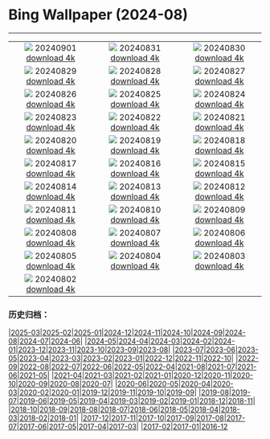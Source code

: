 # Bing Wallpaper (2024-08)
**************
| | | |
|:-:|:-:|:-:|
| ![](https://www.bing.com/th?id=OHR.DjanetAlgeria_PT-BR4680900903_1920x1080.jpg) 20240901 [download 4k](https://www.bing.com/th?id=OHR.DjanetAlgeria_PT-BR4680900903_UHD.jpg) | ![](https://www.bing.com/th?id=OHR.WhaleSharkDay_PT-BR4441364252_1920x1080.jpg) 20240831 [download 4k](https://www.bing.com/th?id=OHR.WhaleSharkDay_PT-BR4441364252_UHD.jpg) | ![](https://www.bing.com/th?id=OHR.CastellfollitSpain_PT-BR4036017391_1920x1080.jpg) 20240830 [download 4k](https://www.bing.com/th?id=OHR.CastellfollitSpain_PT-BR4036017391_UHD.jpg) |
| ![](https://www.bing.com/th?id=OHR.ParalympicsParis_PT-BR3706012931_1920x1080.jpg) 20240829 [download 4k](https://www.bing.com/th?id=OHR.ParalympicsParis_PT-BR3706012931_UHD.jpg) | ![](https://www.bing.com/th?id=OHR.YoungCaiman_PT-BR3430658396_1920x1080.jpg) 20240828 [download 4k](https://www.bing.com/th?id=OHR.YoungCaiman_PT-BR3430658396_UHD.jpg) | ![](https://www.bing.com/th?id=OHR.PalmyraAtoll_PT-BR3061095594_1920x1080.jpg) 20240827 [download 4k](https://www.bing.com/th?id=OHR.PalmyraAtoll_PT-BR3061095594_UHD.jpg) |
| ![](https://www.bing.com/th?id=OHR.SwiftcurrentLake_PT-BR2467952516_1920x1080.jpg) 20240826 [download 4k](https://www.bing.com/th?id=OHR.SwiftcurrentLake_PT-BR2467952516_UHD.jpg) | ![](https://www.bing.com/th?id=OHR.KatahdinWoods_PT-BR1618400732_1920x1080.jpg) 20240825 [download 4k](https://www.bing.com/th?id=OHR.KatahdinWoods_PT-BR1618400732_UHD.jpg) | ![](https://www.bing.com/th?id=OHR.PrasatPhanom_PT-BR0925050083_1920x1080.jpg) 20240824 [download 4k](https://www.bing.com/th?id=OHR.PrasatPhanom_PT-BR0925050083_UHD.jpg) |
| ![](https://www.bing.com/th?id=OHR.DiadoFolclore_PT-BR9451693617_1920x1080.jpg) 20240823 [download 4k](https://www.bing.com/th?id=OHR.DiadoFolclore_PT-BR9451693617_UHD.jpg) | ![](https://www.bing.com/th?id=OHR.NazcaBooby_PT-BR5782154593_1920x1080.jpg) 20240822 [download 4k](https://www.bing.com/th?id=OHR.NazcaBooby_PT-BR5782154593_UHD.jpg) | ![](https://www.bing.com/th?id=OHR.TetonSunrise_PT-BR5413477464_1920x1080.jpg) 20240821 [download 4k](https://www.bing.com/th?id=OHR.TetonSunrise_PT-BR5413477464_UHD.jpg) |
| ![](https://www.bing.com/th?id=OHR.RegataSanGines_PT-BR4759271274_1920x1080.jpg) 20240820 [download 4k](https://www.bing.com/th?id=OHR.RegataSanGines_PT-BR4759271274_UHD.jpg) | ![](https://www.bing.com/th?id=OHR.HuntingtonBeach_PT-BR8909327744_1920x1080.jpg) 20240819 [download 4k](https://www.bing.com/th?id=OHR.HuntingtonBeach_PT-BR8909327744_UHD.jpg) | ![](https://www.bing.com/th?id=OHR.AlfanzinaLighthouse_PT-BR6712020565_1920x1080.jpg) 20240818 [download 4k](https://www.bing.com/th?id=OHR.AlfanzinaLighthouse_PT-BR6712020565_UHD.jpg) |
| ![](https://www.bing.com/th?id=OHR.JapanRollerCoaster_PT-BR6472241100_1920x1080.jpg) 20240817 [download 4k](https://www.bing.com/th?id=OHR.JapanRollerCoaster_PT-BR6472241100_UHD.jpg) | ![](https://www.bing.com/th?id=OHR.HangCave_PT-BR4594901649_1920x1080.jpg) 20240816 [download 4k](https://www.bing.com/th?id=OHR.HangCave_PT-BR4594901649_UHD.jpg) | ![](https://www.bing.com/th?id=OHR.WatarrkaLizard_PT-BR4397893741_1920x1080.jpg) 20240815 [download 4k](https://www.bing.com/th?id=OHR.WatarrkaLizard_PT-BR4397893741_UHD.jpg) |
| ![](https://www.bing.com/th?id=OHR.DugiOtokCroatia_PT-BR3949170501_1920x1080.jpg) 20240814 [download 4k](https://www.bing.com/th?id=OHR.DugiOtokCroatia_PT-BR3949170501_UHD.jpg) | ![](https://www.bing.com/th?id=OHR.ElephantsAmboseli_PT-BR3607711073_1920x1080.jpg) 20240813 [download 4k](https://www.bing.com/th?id=OHR.ElephantsAmboseli_PT-BR3607711073_UHD.jpg) | ![](https://www.bing.com/th?id=OHR.DiadosPais_PT-BR1045421907_1920x1080.jpg) 20240812 [download 4k](https://www.bing.com/th?id=OHR.DiadosPais_PT-BR1045421907_UHD.jpg) |
| ![](https://www.bing.com/th?id=OHR.JoshuaTreeNP_PT-BR8498081592_1920x1080.jpg) 20240811 [download 4k](https://www.bing.com/th?id=OHR.JoshuaTreeNP_PT-BR8498081592_UHD.jpg) | ![](https://www.bing.com/th?id=OHR.IncaRuinPeru_PT-BR4364071618_1920x1080.jpg) 20240810 [download 4k](https://www.bing.com/th?id=OHR.IncaRuinPeru_PT-BR4364071618_UHD.jpg) | ![](https://www.bing.com/th?id=OHR.SpottedOwlet_PT-BR0320206589_1920x1080.jpg) 20240809 [download 4k](https://www.bing.com/th?id=OHR.SpottedOwlet_PT-BR0320206589_UHD.jpg) |
| ![](https://www.bing.com/th?id=OHR.MichiganLighthouse_PT-BR0055198491_1920x1080.jpg) 20240808 [download 4k](https://www.bing.com/th?id=OHR.MichiganLighthouse_PT-BR0055198491_UHD.jpg) | ![](https://www.bing.com/th?id=OHR.MolokiniHawaii_PT-BR9827408111_1920x1080.jpg) 20240807 [download 4k](https://www.bing.com/th?id=OHR.MolokiniHawaii_PT-BR9827408111_UHD.jpg) | ![](https://www.bing.com/th?id=OHR.HertfordshireLavender_PT-BR9531166050_1920x1080.jpg) 20240806 [download 4k](https://www.bing.com/th?id=OHR.HertfordshireLavender_PT-BR9531166050_UHD.jpg) |
| ![](https://www.bing.com/th?id=OHR.DiaInternacionaldosAvos_PT-BR2289016069_1920x1080.jpg) 20240805 [download 4k](https://www.bing.com/th?id=OHR.DiaInternacionaldosAvos_PT-BR2289016069_UHD.jpg) | ![](https://www.bing.com/th?id=OHR.WulongKarst_PT-BR9259543869_1920x1080.jpg) 20240804 [download 4k](https://www.bing.com/th?id=OHR.WulongKarst_PT-BR9259543869_UHD.jpg) | ![](https://www.bing.com/th?id=OHR.TrunkBay_PT-BR8573788345_1920x1080.jpg) 20240803 [download 4k](https://www.bing.com/th?id=OHR.TrunkBay_PT-BR8573788345_UHD.jpg) |
| ![](https://www.bing.com/th?id=OHR.KaptaiLake_PT-BR8351405372_1920x1080.jpg) 20240802 [download 4k](https://www.bing.com/th?id=OHR.KaptaiLake_PT-BR8351405372_UHD.jpg) |  |  |

### 历史归档：

|[2025-03](/../2025-03/2025-03.md)|[2025-02](/../2025-02/2025-02.md)|[2025-01](/../2025-01/2025-01.md)|[2024-12](/../2024-12/2024-12.md)|[2024-11](/../2024-11/2024-11.md)|[2024-10](/../2024-10/2024-10.md)|[2024-09](/../2024-09/2024-09.md)|[2024-08](/2024-08.md)|[2024-07](/../2024-07/2024-07.md)|[2024-06](/../2024-06/2024-06.md)|
|[2024-05](/../2024-05/2024-05.md)|[2024-04](/../2024-04/2024-04.md)|[2024-03](/../2024-03/2024-03.md)|[2024-02](/../2024-02/2024-02.md)|[2024-01](/../2024-01/2024-01.md)|[2023-12](/../2023-12/2023-12.md)|[2023-11](/../2023-11/2023-11.md)|[2023-10](/../2023-10/2023-10.md)|[2023-09](/../2023-09/2023-09.md)|[2023-08](/../2023-08/2023-08.md)|
|[2023-07](/../2023-07/2023-07.md)|[2023-06](/../2023-06/2023-06.md)|[2023-05](/../2023-05/2023-05.md)|[2023-04](/../2023-04/2023-04.md)|[2023-03](/../2023-03/2023-03.md)|[2023-02](/../2023-02/2023-02.md)|[2023-01](/../2023-01/2023-01.md)|[2022-12](/../2022-12/2022-12.md)|[2022-11](/../2022-11/2022-11.md)|[2022-10](/../2022-10/2022-10.md)|
|[2022-09](/../2022-09/2022-09.md)|[2022-08](/../2022-08/2022-08.md)|[2022-07](/../2022-07/2022-07.md)|[2022-06](/../2022-06/2022-06.md)|[2022-05](/../2022-05/2022-05.md)|[2022-04](/../2022-04/2022-04.md)|[2021-08](/../2021-08/2021-08.md)|[2021-07](/../2021-07/2021-07.md)|[2021-06](/../2021-06/2021-06.md)|[2021-05](/../2021-05/2021-05.md)|
|[2021-04](/../2021-04/2021-04.md)|[2021-03](/../2021-03/2021-03.md)|[2021-02](/../2021-02/2021-02.md)|[2021-01](/../2021-01/2021-01.md)|[2020-12](/../2020-12/2020-12.md)|[2020-11](/../2020-11/2020-11.md)|[2020-10](/../2020-10/2020-10.md)|[2020-09](/../2020-09/2020-09.md)|[2020-08](/../2020-08/2020-08.md)|[2020-07](/../2020-07/2020-07.md)|
|[2020-06](/../2020-06/2020-06.md)|[2020-05](/../2020-05/2020-05.md)|[2020-04](/../2020-04/2020-04.md)|[2020-03](/../2020-03/2020-03.md)|[2020-02](/../2020-02/2020-02.md)|[2020-01](/../2020-01/2020-01.md)|[2019-12](/../2019-12/2019-12.md)|[2019-11](/../2019-11/2019-11.md)|[2019-10](/../2019-10/2019-10.md)|[2019-09](/../2019-09/2019-09.md)|
|[2019-08](/../2019-08/2019-08.md)|[2019-07](/../2019-07/2019-07.md)|[2019-06](/../2019-06/2019-06.md)|[2019-05](/../2019-05/2019-05.md)|[2019-04](/../2019-04/2019-04.md)|[2019-03](/../2019-03/2019-03.md)|[2019-02](/../2019-02/2019-02.md)|[2019-01](/../2019-01/2019-01.md)|[2018-12](/../2018-12/2018-12.md)|[2018-11](/../2018-11/2018-11.md)|
|[2018-10](/../2018-10/2018-10.md)|[2018-09](/../2018-09/2018-09.md)|[2018-08](/../2018-08/2018-08.md)|[2018-07](/../2018-07/2018-07.md)|[2018-06](/../2018-06/2018-06.md)|[2018-05](/../2018-05/2018-05.md)|[2018-04](/../2018-04/2018-04.md)|[2018-03](/../2018-03/2018-03.md)|[2018-02](/../2018-02/2018-02.md)|[2018-01](/../2018-01/2018-01.md)|
|[2017-12](/../2017-12/2017-12.md)|[2017-11](/../2017-11/2017-11.md)|[2017-10](/../2017-10/2017-10.md)|[2017-09](/../2017-09/2017-09.md)|[2017-08](/../2017-08/2017-08.md)|[2017-07](/../2017-07/2017-07.md)|[2017-06](/../2017-06/2017-06.md)|[2017-05](/../2017-05/2017-05.md)|[2017-04](/../2017-04/2017-04.md)|[2017-03](/../2017-03/2017-03.md)|
|[2017-02](/../2017-02/2017-02.md)|[2017-01](/../2017-01/2017-01.md)|[2016-12](/../2016-12/2016-12.md)